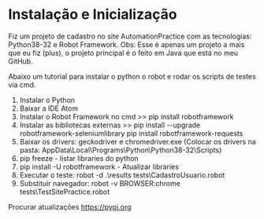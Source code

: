 # Instalação e Inicialização

Fiz um projeto de cadastro no site AutomationPractice com as tecnologias: Python38-32 e Robot Framework. Obs: Esse é apenas um projeto a mais que eu fiz (plus), o projeto principal é o feito em Java que está no meu GitHub. 

Abaixo um tutorial para instalar o python o robot e rodar os scripts de testes via cmd. 


1. Instalar o Python 
2. Baixar a IDE Atom
3. Instalar o Robot Framework no cmd >> pip install robotframework
4. Instalar as bibliotecas externas >> pip install --upgrade robotframework-seleniumlibrary
pip install robotframework-requests
5. Baixar os drivers: geckodriver e chromedriver.exe (Colocar os drivers na pasta: AppData\Local\Programs\Python\Python38-32\Scripts)
6. pip freeze - listar libraries do python
7. pip install -U robotframework - Atualizar libraries
8. Executar o teste: robot -d .\results tests\CadastroUsuario.robot
9. Substituir navegador: robot -v BROWSER:chrome tests\TestSitePractice.robot


Procurar atualizações
https://pypi.org


